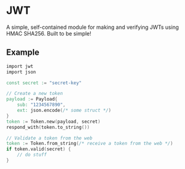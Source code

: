 # JWT
A simple, self-contained module for making and verifying JWTs using HMAC SHA256. Built to be simple!

## Example
```v
import jwt
import json

const secret := "secret-key"

// Create a new token
payload := Payload{
    sub: "1234567890",
    ext: json.encode(/* some struct */)
}
token := Token.new(payload, secret)
respond_with(token.to_string())

// Validate a token from the web
token := Token.from_string(/* receive a token from the web */)
if token.valid(secret) {
    // do stuff
}
```
